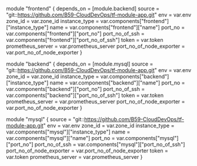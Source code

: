 module "frontend" {
  depends_on               = [module.backend]
  source                   = "git::https://github.com/B59-CloudDevOps/tf-module-app.git"
  env                      = var.env
  zone_id                  = var.zone_id
  instance_type            = var.components["frontend"]["instance_type"]
  name                     = var.components["frontend"]["name"]
  port_no                  = var.components["frontend"]["port_no"]
  port_no_of_ssh           = var.components["frontend"]["port_no_of_ssh"]
  token                    = var.token
  prometheus_server        = var.prometheus_server
  port_no_of_node_exporter = var.port_no_of_node_exporter
}

module "backend" {
  depends_on               = [module.mysql]
  source                   = "git::https://github.com/B59-CloudDevOps/tf-module-app.git"
  env                      = var.env
  zone_id                  = var.zone_id
  instance_type            = var.components["backend"]["instance_type"]
  name                     = var.components["backend"]["name"]
  port_no                  = var.components["backend"]["port_no"]
  port_no_of_ssh           = var.components["backend"]["port_no_of_ssh"]
  token                    = var.token
  prometheus_server        = var.prometheus_server
  port_no_of_node_exporter = var.port_no_of_node_exporter
}

module "mysql" {
  source                   = "git::https://github.com/B59-CloudDevOps/tf-module-app.git"
  env                      = var.env
  zone_id                  = var.zone_id
  instance_type            = var.components["mysql"]["instance_type"]
  name                     = var.components["mysql"]["name"]
  port_no                  = var.components["mysql"]["port_no"]
  port_no_of_ssh           = var.components["mysql"]["port_no_of_ssh"]
  port_no_of_node_exporter = var.port_no_of_node_exporter
  token                    = var.token
  prometheus_server        = var.prometheus_server
}